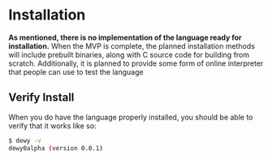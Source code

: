 # Installation

**As mentioned, there is no implementation of the language ready for installation.** When the MVP is complete, the planned installation methods will include prebuilt binaries, along with C source code for building from scratch. Additionally, it is planned to provide some form of online interpreter that people can use to test the language

## Verify Install

When you do have the language properly installed, you should be able to verify that it works like so:

```bash
$ dewy -v
dewy0alpha (version 0.0.1) 
```